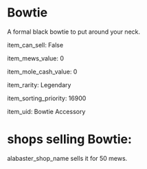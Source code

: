 # Bowtie

A formal black bowtie to put around your neck.

item_can_sell: False

item_mews_value: 0

item_mole_cash_value: 0

item_rarity: Legendary

item_sorting_priority: 16900

item_uid: Bowtie Accessory

# shops selling Bowtie:

alabaster_shop_name sells it for 50 mews.
